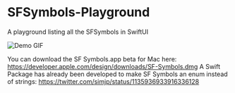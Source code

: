 # SFSymbols-Playground
A playground listing all the SFSymbols in SwiftUI

![Demo GIF](https://github.com/jstart/SFSymbols-Playground/blob/master/demo.gif)

You can download the SF Symbols.app beta for Mac here: https://developer.apple.com/design/downloads/SF-Symbols.dmg
A Swift Package has already been developed to make SF Symbols an enum instead of strings: https://twitter.com/simjp/status/1135936933916336128
